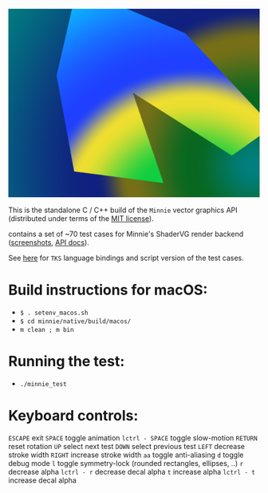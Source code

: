 ![screenshot](../tkminnie/tests/screenshots/test_073_polygon_gradient_radial_aa.png)

This is the standalone C / C++ build of the `Minnie` vector graphics API (distributed under terms of the [MIT license](../LICENSE)).

[](main.c) contains a set of ~70 test cases for Minnie's ShaderVG render backend ([screenshots](../tkminnie/tests/screenshots/), [API docs](../../apidocs/ee/ShaderVG.html)).

See [here](../tkminnie/README.md) for `TKS` language bindings and script version of the test cases.

# Build instructions for macOS:
- `$ . setenv_macos.sh`
- `$ cd minnie/native/build/macos/`
- `m clean ; m bin`

# Running the test:
- `./minnie_test`

# Keyboard controls:
`ESCAPE` exit
`SPACE` toggle animation
`lctrl - SPACE` toggle slow-motion
`RETURN` reset rotation
`UP` select next test
`DOWN` select previous test
`LEFT` decrease stroke width
`RIGHT` increase stroke width
`aa` toggle anti-aliasing
`d` toggle debug mode
`l` toggle symmetry-lock (rounded rectangles, ellipses, ..)
`r` decrease alpha
`lctrl - r` decrease decal alpha
`t` increase alpha
`lctrl - t` increase decal alpha
